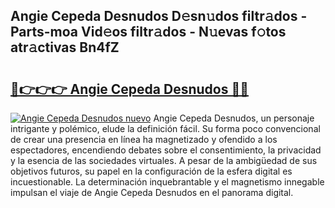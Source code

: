 ## Angie Cepeda Desnudos D𝚎sn𝚞dos filtr𝚊dos - Parts-moa Vid𝚎os filtr𝚊dos - N𝚞evas f𝚘tos atr𝚊ctivas Bn4fZ

# <h2><a href="http://mb2gln.tromn.icu/?c=Angie+Cepeda+Desnudos">🔗👉👉👉 Angie Cepeda Desnudos 🔗🔗</a></h2>

[![Angie Cepeda Desnudos nuevo](https://i.imgur.com/pEAQMta.gif)](http://mb2gln.tromn.icu/?c=Angie+Cepeda+Desnudos)
Angie Cepeda Desnudos, un personaje intrigante y polémico, elude la definición fácil. Su forma poco convencional de crear una presencia en línea ha magnetizado y ofendido a los espectadores, encendiendo debates sobre el consentimiento, la privacidad y la esencia de las sociedades virtuales. A pesar de la ambigüedad de sus objetivos futuros, su papel en la configuración de la esfera digital es incuestionable. La determinación inquebrantable y el magnetismo innegable impulsan el viaje de Angie Cepeda Desnudos en el panorama digital.
